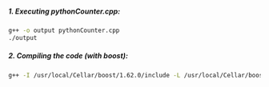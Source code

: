 ##### 1.	Executing pythonCounter.cpp:
```sh
g++ -o output pythonCounter.cpp 
./output
```

##### 2.	Compiling the code (with boost):
```sh
g++ -I /usr/local/Cellar/boost/1.62.0/include -L /usr/local/Cellar/boost/1.62.0/lib ./src/*.cpp -o UCC -DUNIX -pthread -O3 -lboost_thread-mt -lboost_regex-mt -lboost_system-mt
```

